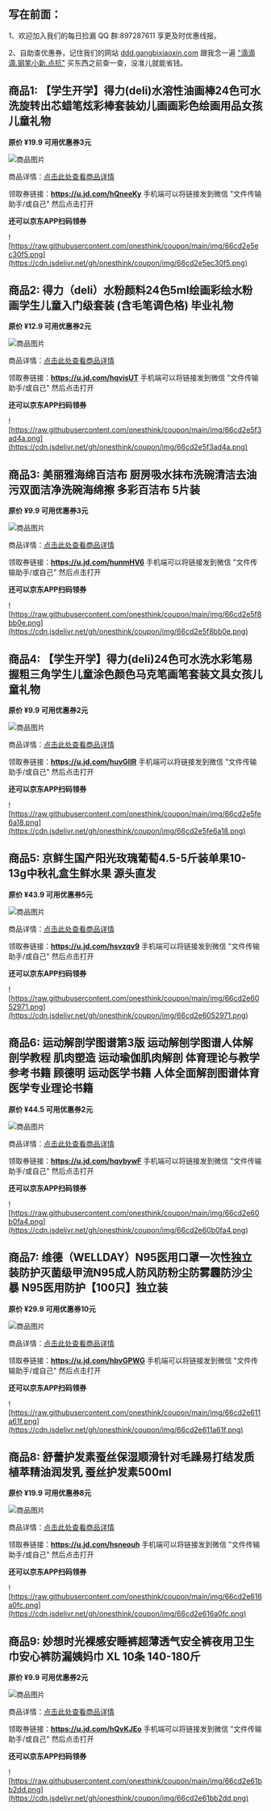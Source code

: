 ## 写在前面：

1、欢迎加入我们的每日捡漏 QQ 群:897287611 享更及时优惠线报。

2、自助查优惠券，记住我们的网站 [ddd.gangbixiaoxin.com](https://ddd.gangbixiaoxin.com) 跟我念一遍 ["滴滴滴.钢笔小新.点抗"](https://ddd.gangbixiaoxin.com) 买东西之前查一查，没准儿就能省钱。

## 商品1: 【学生开学】得力(deli)水溶性油画棒24色可水洗旋转出芯蜡笔炫彩棒套装幼儿画画彩色绘画用品女孩儿童礼物

**原价 ¥19.9 可用优惠券3元**

![商品图片](http://img14.360buyimg.com/n1/jfs/t1/243675/14/17237/168402/66cbeb8dFfb625189/6385d800c441126b.jpg)

商品详情：[点击此处查看商品详情](https://union-click.jd.com/jdc?e=1003156031&amp;p=JF8BAbgJK1olXwICVl9VD08eAl8IGloUXQUFXVpfCEgnRzBQRQQlBENHFRxWFlVMWzBeTA9KQl1XSwwDVFVPRjtUBAJQAVsMFgQZBC4VU2xRaCleHE5FEiFYTAhXZCZ1QwNvFWgAVD5aCgNuUSdbTwdPC3VpKx5KSEdjeh9tbCh2H3EAAjgqQShVexpvbTlMOQR1HFYrahJrRxt9Yzx3FGJJIwZUWy9ja21_eVNsP199FSo_YzJsYAxWbzJDPnJbJwAqfDxKVhZJWjtNCG12CT4YcDJjZhtRcARhX35gIC0iX3tBSjYNEwFlKGUCHAkGVTYTVmx3WyJ1UQoyVW5eCUsQCmkPHVIQbTYCVG4fZp-YpbuzsYyy69K20ofrk5K2l7iuvYKs3NKJ8m5cOEsRAGoOGFgXWAcKXVZtCEMQM7ilo46f7NOK7YrDgJyupLqBp4-L1TYyZF1tCEoWAW8MHFoXXTYyVF1tC3tJbW5bHVkUXFIEOgJcWwgTVDhWdVIVVAQDU11YOEkWAm0KK2slOARSVwcuegBWSyhOZF5RHkZlHSMFUDFfbW0Ie1wXFX9QHA0JVBFBcAR3W2sVbQ)

领取券链接：**https://u.jd.com/hQneeKy** 手机端可以将链接发到微信 "文件传输助手/或自己" 然后点击打开

**还可以京东APP扫码领券**

![https://raw.githubusercontent.com/onesthink/coupon/main/img/66cd2e5ec30f5.png](https://cdn.jsdelivr.net/gh/onesthink/coupon/img/66cd2e5ec30f5.png)

## 商品2: 得力（deli）水粉颜料24色5ml绘画彩绘水粉画学生儿童入门级套装 (含毛笔调色格) 毕业礼物

**原价 ¥12.9 可用优惠券2元**

![商品图片](http://img14.360buyimg.com/n1/jfs/t1/224233/40/20574/132457/66694e77Fc1308c83/535113c9015be6b2.jpg)

商品详情：[点击此处查看商品详情](https://union-click.jd.com/jdc?e=1003156031&amp;p=JF8BAbUJK1olXwICU1hcAEMeBF8OHl8dWQAFZBoCUBVIMzZNXhpXVhgcDwYCXhxDXHBTTkRHA1ocDBsJVFRORjNVFRlPGQpJAgkmUiwVWQ0KYChPNH1EUgEocxdWRx9mGQRJGVBwKxgUazllSD1SQh53SkYOIwE9bjJ0cC5_GixzKgdAUzwvYzd3WS0BfzluPnFmClk4cRZrd29_XDlnOnpiMBxJCzxgXD1oewN2GnEAIDwqUSBWdG18QzNKOXV1DCI4a0pJWQ18bzliPnVeIicpYT9eYC5wa08XKBIAIW4DUzlRRilaazlQHWdfHC4GaUhkBBZ4F1clXDYBVV5aAU0QBWYNK2sVXTZAOorSrp-sqbivrY-h29-0z4f8nJyxpbaxmo-e-zYDZF5bC04RAGwOHF8dWg4yVFZaOJy6u7qCqo6d5NKc3Inkr56ev7uWk2slbQUyVF9cCksTBG4KG2slXQUyV24DZkpEBWcNEgsQM1oDBx0JUxlCbWYLHF8UXgEBZFxcCUkVM184UA1CJlxlVgQ_CjBkWQZzXV1KKH1eFRotZklIXyteaSRTFGVwJhUPUhJSYV8IKw)

领取券链接：**https://u.jd.com/hqvisUT** 手机端可以将链接发到微信 "文件传输助手/或自己" 然后点击打开

**还可以京东APP扫码领券**

![https://raw.githubusercontent.com/onesthink/coupon/main/img/66cd2e5f3ad4a.png](https://cdn.jsdelivr.net/gh/onesthink/coupon/img/66cd2e5f3ad4a.png)

## 商品3: 美丽雅海绵百洁布 厨房吸水抹布洗碗清洁去油污双面洁净洗碗海绵擦 多彩百洁布 5片装

**原价 ¥9.9 可用优惠券3元**

![商品图片](http://img14.360buyimg.com/n1/jfs/t1/1676/27/24255/136633/66ccbe04Fa63a7f09/06fe20db38423e41.jpg)

商品详情：[点击此处查看商品详情](https://union-click.jd.com/jdc?e=1003156031&amp;p=JF8BAdkJK1olXwICXF1fD00VBl8IGlsUXQQDXVhdCU8fA19MRANLAjZbERscSkAJHTRQRA1CCVkdDwtCWhVLHTdNTwcKBENeCVAfUg8bdgtWYh1WBFMKUB8_SRNoeBBuXxpjJl5wOlwud0pzdwoOEl1RK39FVyFVQVxXDxtxazliLmVHIDcLbDx0ZCx-Yi9NOWVQEio_Uix1SgtObxBlDmFbLBc-QEpHYSYJWztdB2JgHV8bfyl3ZA9rcAxhJG5iIz0mSz1-ZzxzfCcTOE5hIjkCViNFZRNsbAJ2GWVwMycqezRSdQZocjhcOlh0Jjo7axF3BhhXczt2OXYFNFwlWDxlYCh8YjNzJHUCCipfWitsY3sKbk8XKDZxCAoBfkIWagx-YStwIW4cJz9ZbEJBD2M4GmsWXAYFXVhaDkISM18IG2tUMwAFV1lfD3sWM28OGF4TXgUEU1ddCEgnA2cPK4y45dOI5YvVsZ-Ji7ixvI6c4dKc3G5tOEgnA24JGVsRWgcAVG5tCEgnAF9WdVpGWFEFV1gJZhcWUCxcQRBTMw8BUVpdDU8XM20JGlkXbTYyIToDcQ1UWjoAHxp3HF59LyE7TApheDd6dVlmIgdmIDtbAU1TdRZPGCQdFDYCZA)

领取券链接：**https://u.jd.com/hunmHV6** 手机端可以将链接发到微信 "文件传输助手/或自己" 然后点击打开

**还可以京东APP扫码领券**

![https://raw.githubusercontent.com/onesthink/coupon/main/img/66cd2e5f8bb0e.png](https://cdn.jsdelivr.net/gh/onesthink/coupon/img/66cd2e5f8bb0e.png)

## 商品4: 【学生开学】得力(deli)24色可水洗水彩笔易握粗三角学生儿童涂色颜色马克笔画笔套装文具女孩儿童礼物

**原价 ¥9.9 可用优惠券2元**

![商品图片](http://img14.360buyimg.com/n1/jfs/t1/41276/24/24675/125644/66cbeb8dFc6cceae3/cefa504c785b5a6a.jpg)

商品详情：[点击此处查看商品详情](https://union-click.jd.com/jdc?e=1003156031&amp;p=JF8BAbgJK1olXwICXF1bCUgQB18IGloUXQMLUF9VD0InRzBQRQQlBENHFRxWFlVMWzBeTA9KQl1XSwwDVFVPRjtUBAJQAVsMFgQZBDNTfhthcidgWE9QAz8pcU9qcW9aGQB8GGgAUV8CTDdEUxJtXTtnAUB9LFlKSEdjeh9tbCh2HXBrMDskazRLexpsezlPKQRhHFYqahFFRw9DYzl3XHJJIixUbC9kY21raVNjP1xhFSkCdzxsYAxWbyJhPnFLLwApfDxKVhZJWjtKLnZgVFdfcDJjYRtrGwRhJGZmIz0mX3sTXxRzAVxMAWZFUwwfdChQfmYMYhtDUQoyVW5eCUsQCmkPHVIQbTYCVG4fZp-YpbuzsYyy69K20ofrk5K2l7iuvYKs3NKJ8m5cOEsRAGoOGFgTWg4LUVxtCEMQM7ilo46f7NOK7YrDgJyupLqBp4-L1TYyZF1tCEoWAW8MHFoXXTYyVF1tC3tJbW5bHVkVXwcDOgJcWwhDXz0PdVIVWwAFV1lbOEkWAm0KK2slJUJ_IDc0dD4SSj1fei9sWXtwVAxfUyJSbW0NGgRRIVVSKTsbaDlLRRBwHGsVbQ)

领取券链接：**https://u.jd.com/huvGlIR** 手机端可以将链接发到微信 "文件传输助手/或自己" 然后点击打开

**还可以京东APP扫码领券**

![https://raw.githubusercontent.com/onesthink/coupon/main/img/66cd2e5fe6a18.png](https://cdn.jsdelivr.net/gh/onesthink/coupon/img/66cd2e5fe6a18.png)

## 商品5: 京鲜生国产阳光玫瑰葡萄4.5-5斤装单果10-13g中秋礼盒生鲜水果 源头直发

**原价 ¥43.9 可用优惠券5元**

![商品图片](http://img14.360buyimg.com/n1/jfs/t1/109754/11/47819/99812/66baf064F2f9b4988/be9306731ae71847.jpg)

商品详情：[点击此处查看商品详情](https://union-click.jd.com/jdc?e=1003156031&amp;p=JF8BAbIJK1olXwICXF1eDkMUA18IGloVXAUCXVZaDE8nRzBQRQQlBENHFRxWFlVMWzBeTA9KQl1XSwwDVFVPRjtUBAJQAVsMFgQZBDt8ZgRpZAZnD3sBLgo8cBx3dmwLHQxqNGgAMiobYzJ1Cmd4XjJOKwZFHQNKSEdjeh9tbDhyH3J7Ag4pUThUexpsezlPKQR1HFcNahJRRxhDYzx3XHZJIxZUaC9kd21_eVNnP192USlfXThsYAxWb1ltOXJxKxkpbDxKVhZJWjheNm17JyJZcDJjYRtRcBphJHJkIC0UX3sfZS9aeCR2R2ZaIi0YdDFWcx9aXTJlUQoyVW5eCUsQCmkPHVIQbTYCVG4fZp2ckLihtYOzxt6kz4vSop-cpreqlGsUbQYEV1tbC0gRBW8OH1olXQ4FZInwsJ6dsrqAoo-L1dG784vUtJ-Ji184K1glXQcDVl5ZD0oVA184G1glXjZcOl8ODRwQAGsMdQcUDkVWCxsKZkIUBm0LGVIVbQQDVVxfOHsncwRtcDpqAHRQKV0nXCpvVA99GFgTCnlrOlw7fA18eg0BEytQNF10VBkUVXsXMw)

领取券链接：**https://u.jd.com/hsvzqv9** 手机端可以将链接发到微信 "文件传输助手/或自己" 然后点击打开

**还可以京东APP扫码领券**

![https://raw.githubusercontent.com/onesthink/coupon/main/img/66cd2e6052971.png](https://cdn.jsdelivr.net/gh/onesthink/coupon/img/66cd2e6052971.png)

## 商品6: 运动解剖学图谱第3版 运动解刨学图谱人体解剖学教程 肌肉塑造 运动瑜伽肌肉解剖 体育理论与教学参考书籍 顾德明 运动医学书籍 人体全面解剖图谱体育医学专业理论书籍

**原价 ¥44.5 可用优惠券2元**

![商品图片](http://img14.360buyimg.com/n1/jfs/t1/226821/26/8168/158973/657ac0beF0c3398b9/b6cc2959d57ba20c.jpg)

商品详情：[点击此处查看商品详情](https://union-click.jd.com/jdc?e=1003156031&amp;p=JF8BAdQJK1olXwQAVV1YC0gTAF8KHlIdXA8EXV9VDntTXDdWRGtMGENDFlVDFhBPXDlfTwQKBlMdBgABFhNSVzMXQh5JAAhADhpRdxhsRxBBQAlGClNGCxpYAUgSQjpAGA1CMwRpPS0OQAhzaipPXDodI31xDUkdBD9IYzxxeDxJKllUMSc-cxxwcQR3bC9cGWNdCSEqCC8QZ21_Zy9hCw9nCy00fBFRBApXfCRiB1QWVykpUCtPdAx3Xy18PWN2NykDcD58dQ1Sb11xFA5fAS42TCh-ZBhrQTBUPXR2MCopXQt3cRduYihyGnJaIDg9eyxUdDBsfCxhCEVhMCo_fzhsXxgKZzhiPnVBLC5JCj4DARo4HR9SO3FJNig4bhtpYhFpeS8RCl5ENFJROEonAG4IHFITWgALUW5tCEsnQgEOHV4UVAYyVW5dDkgSBWwLHV0RXQEGZF5VD3vArtfdkerA1b_WytaKsezCitPchdMlbTYBZF5cCUkXB2gJGVslbQYBZF1tViUWUGkKG14SWWheVQ0eXAtBAwEBG10TXAQLU25fCUoVAV84KyRGJkJ9HQUPWxxCRzBMHlIWWEdXHF0LXyUVaAZ7SBNWOW9HExk8ADVscDY4G2s)

领取券链接：**https://u.jd.com/hqvbywF** 手机端可以将链接发到微信 "文件传输助手/或自己" 然后点击打开

**还可以京东APP扫码领券**

![https://raw.githubusercontent.com/onesthink/coupon/main/img/66cd2e60b0fa4.png](https://cdn.jsdelivr.net/gh/onesthink/coupon/img/66cd2e60b0fa4.png)

## 商品7: 维德（WELLDAY）N95医用口罩一次性独立装防护灭菌级甲流N95成人防风防粉尘防雾霾防沙尘暴 N95医用防护【100只】独立装

**原价 ¥29.9 可用优惠券10元**

![商品图片](http://img14.360buyimg.com/n1/jfs/t1/49729/38/25497/69620/66b2cb4dF193c5889/58a644aa8cd9b73f.jpg)

商品详情：[点击此处查看商品详情](https://union-click.jd.com/jdc?e=1003156031&amp;p=JF8BAdsJK1olXwICXVtfAEMWC18IGloRXQAEUltZCUsVBV9MRANLAjZbERscSkAJHTRQRA1CCVkdDwtCWhVLHTdNTwcKBENeCVAfUg8bRRZ-bjAcXHhKADkEezhCCxdPeChCKHNiOlwNSkJuShVtWyBIOwULACUiDFxXDxtxaz5hPmVDIwEPYT90ZCh8RAlNOWJ-Ej0_VT11Ag9ObABlDWFYBhcqektlYSZsWy1nB29gHTobazlrYBZ8eAxhJG5hLT0ITDxucwxzfCcTOE5hIjkCViNFZRNYYi9-HGVrMDwpfDhVYB1wcixMKkZ0PQQ6cTheXwwKZzxsPnVcIDclbjxlYCh8cg12KV9xECo0fC1sY3sKbk8XKDZAFQA1aBBvZQxffRJlGnBGM1w-X0xBD2M4GmsWXAYFXVhaDkISM18IG2tUMwYDUFhaDEwUM244G10WWAABV1hbAU8fB18IE1wliqu6gdTs3cOu1_GAzOKyiI--gMDVOHsnAF8IGloXXQIFVVxdOHsXAF8LKwV7XFUKVFheWEN5X25bWA9QXwNsXV1ZAUMSBGk4GVoUXwQyZG4bcT1iaGYJZRNBOl9xJwtVcAx0cDh9bjt7X1ZAXScUci5XeDJuGFJBJnkGZF5t)

领取券链接：**https://u.jd.com/hbvGPWG** 手机端可以将链接发到微信 "文件传输助手/或自己" 然后点击打开

**还可以京东APP扫码领券**

![https://raw.githubusercontent.com/onesthink/coupon/main/img/66cd2e611a61f.png](https://cdn.jsdelivr.net/gh/onesthink/coupon/img/66cd2e611a61f.png)

## 商品8: 舒蕾护发素蚕丝保湿顺滑针对毛躁易打结发质植萃精油润发乳 蚕丝护发素500ml

**原价 ¥19.9 可用优惠券8元**

![商品图片](http://img14.360buyimg.com/n1/jfs/t1/196398/31/36021/93101/64c381a0F82d05526/253e54cd92a26446.jpg)

商品详情：[点击此处查看商品详情](https://union-click.jd.com/jdc?e=1003156031&amp;p=JF8BAdsJK1olXwICXF5eAEgRB18IGloRWAUEVl5ZCksVCl9MRANLAjZbERscSkAJHTRQRA1CCVkdDwtCWhVLHTdNTwcKBENeCVAfUg8bazZLEjJGCENFMz8CcQJWczlOXA5cBQ93OlxVCBxOZQp4EzIVJG5wMy0eVVxXDxtxaz5hPnFAIwEhaj90aCh8RA1NOWVyEj4FVTh1Ag9ObT5lOmFbMBc-ekp0YSZoWy93B2JgVS4bayl_YBtSTgxhJG5iIz0-TT9-UQxzfCcTOE5hIjkCViNFZRNvewJmHnJKPDspfBkRdxZacixcOQB0PTkraBJoXxtxeClsPmFGNCcqcTJlYCh8cg11KnVXCyoCdC1sY3sKbk8XKDZrEQQODhBzfg9wQyxjVHx-LwgvSitRD2M4GmsWXAYFXVhaDkISM18IG2tUMwYBVltcDEgXM244G10WWAABV1hbAEIXBF8IE1wliqu6gdTs3cOu1_GAzOKyiI--gMDVOHsnAF8IGloXXQIFVVxdOHsXAF8LKwV7XFUEVl5YD0h5X25bWA9RXVZsXV5bDEIWA2g4GVoUXwQyZG41UQgeajxdXhxyPFl7HR8tXg1QViZQEi57Xw4CAwc7bTsfam9xcylyLkVfZF5t)

领取券链接：**https://u.jd.com/hsneouh** 手机端可以将链接发到微信 "文件传输助手/或自己" 然后点击打开

**还可以京东APP扫码领券**

![https://raw.githubusercontent.com/onesthink/coupon/main/img/66cd2e616a0fc.png](https://cdn.jsdelivr.net/gh/onesthink/coupon/img/66cd2e616a0fc.png)

## 商品9: 妙想时光裸感安睡裤超薄透气安全裤夜用卫生巾安心裤防漏姨妈巾 XL 10条 140-180斤

**原价 ¥9.9 可用优惠券2元**

![商品图片](http://img14.360buyimg.com/n1/jfs/t1/168239/2/45195/98627/66cbf857F24b67f7c/781f3bcc3dec0e4b.jpg)

商品详情：[点击此处查看商品详情](https://union-click.jd.com/jdc?e=1003156031&amp;p=JF8BAd0JK1olXwICV1hfCEMWC18IGlsUXgQGXVpfCU0fC19MRANLAjZbERscSkAJHTRQRA1CCVkdDwtCWhVLHTdNTwcKBENeCVAfUg8bdgtWYh1WBFMKUB8_TAp2axZuXyVFX3BwOlwud0pzdwoOEl1RK1l6Ki0hQVxXDxtxazliLlNHIycLbjxeZC5-YgFNOWVQEioVUi11Sh9ObD5lO2FYKBc-akpyYW5aWzhdB2JgHSYbfyJwehsJcAxhJG5hIBcUTD9-ewtzfCcTOE5hIjkCViNFZRNheBJtW3B7LD0paxkRdx10cjh2XVpiHCI5aBJvF2x_bBNhDXEDBlkpUD9HdCdrXC98C2V2NzUcfxR_YxRoD1lgSQR3ZB8jVB5WRxdqflgWI00YVxwGcT8eQzkEF2sUbQUDVFlUDkwRCmo4K1sVbUdsVFlZDU0VB2c4GmsVWwUHUl1eDkIUAW4MK1sdWjbV-eaIgvrCi9bchdPC5KHX3eKJlsMnM18LK1sUXAQCUFlcCksnM28LK1glA2gDB1heCE8QAgFUGghWCUFKDTBUC0wRAGwIHGsXXAcAVm5tOD5zXRZOWAJAVQJDNhocaSNuZSt2S1ljL2gAJyFcbD9yBWYOXy1KJXhxKBdtCHs)

领取券链接：**https://u.jd.com/hQvKJEo** 手机端可以将链接发到微信 "文件传输助手/或自己" 然后点击打开

**还可以京东APP扫码领券**

![https://raw.githubusercontent.com/onesthink/coupon/main/img/66cd2e61bb2dd.png](https://cdn.jsdelivr.net/gh/onesthink/coupon/img/66cd2e61bb2dd.png)


